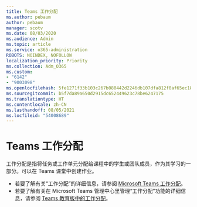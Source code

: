```yaml
---
title: Teams 工作分配
ms.author: pebaum
author: pebaum
manager: scotv
ms.date: 08/03/2020
ms.audience: Admin
ms.topic: article
ms.service: o365-administration
ROBOTS: NOINDEX, NOFOLLOW
localization_priority: Priority
ms.collection: Adm_O365
ms.custom:
- "6142"
- "9003098"
ms.openlocfilehash: 5fe1271f33b103c267b080442d2246db107dfa812f0af65ec1808dd1cd640a4e
ms.sourcegitcommit: b5f7da89a650d2915dc652449623c78be6247175
ms.translationtype: HT
ms.contentlocale: zh-CN
ms.lasthandoff: 08/05/2021
ms.locfileid: "54008689"
---
```

# <a name="teams-assignments"></a>Teams 工作分配

工作分配是指将任务或工作单元分配给课程中的学生或团队成员，作为其学习的一部分。可以在 Teams 课堂中创建作业。

- 若要了解有关“工作分配”的详细信息，请参阅 [Microsoft Teams 工作分配](https://support.microsoft.com/zh-CN/office/microsoft-teams-5aa4431a-8a3c-4aa5-87a6-b6401abea114#ID0EAABAAA=Assignments)。
- 若要了解有关在 Microsoft Teams 管理中心里管理“工作分配”功能的详细信息，请参阅 [Teams 教育版中的工作分配](https://docs.microsoft.com/microsoftteams/expand-teams-across-your-org/assignments-in-teams)。